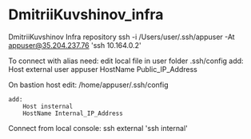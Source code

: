 # DmitriiKuvshinov_infra
DmitriiKuvshinov Infra repository
ssh -i /Users/user/.ssh/appuser -At appuser@35.204.237.76 'ssh 10.164.0.2'

To connect with alias need:
edit local file in user folder .ssh/config
	add:
		Host external
		user appuser
		HostName Public_IP_Address

On bastion host edit:
	/home/appuser/.ssh/config
	
	add:
		Host insternal
		HostName Internal_IP_Address

Connect from local console: ssh external 'ssh internal'
